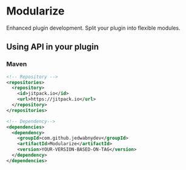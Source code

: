 # Modularize
Enhanced plugin development. Split your plugin into flexible modules.


## Using API in your plugin

### Maven
```xml
<!-- Repository -->
<repositories>
  <repository>
    <id>jitpack.io</id>
    <url>https://jitpack.io</url>
  </repository>
</repositories>
```

```xml
<!-- Dependency-->
<dependencies>
  <dependency>
    <groupId>com.github.jedwabnydev</groupId>
    <artifactId>Modularize</artifactId>
    <version>YOUR-VERSION-BASED-ON-TAG</version>
  </dependency>
</dependencies>
```

